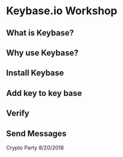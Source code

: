 # Keybase.io Workshop

## What is Keybase?

## Why use Keybase?

## Install Keybase

## Add key to key base 

## Verify

## Send Messages

Crypto Party 8/20/2018
